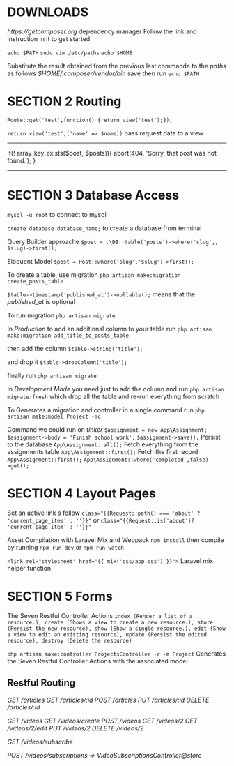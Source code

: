 # DOWNLOADS

_https://getcomposer.org_ dependency manager
Follow the link and instruction in it to get started

`echo $PATH`
`sudo vim /etc/paths`
`echo $HOME`

Substitute the result obtained from the previous last commande to the _paths_ as follows _\$HOME/.composer/vendor/bin_ save then run `echo $PATH`

# SECTION 2 Routing

`Route::get('test',function() {return view('test');});`

`return view('test',['name' => $name])` pass request data to a view

---

if(! array_key_exists($post, $posts)){
abort(404, 'Sorry, that post was not found.');
}

---

# SECTION 3 Database Access

`mysql -u root` to connect to mysql

`create database database_name;` to create a database from terminal

Query Builder approache `$post = .\DB::table('posts')->where('slug',, $slug)->first();`

Eloquent Model `$post = Post::where('slug','$slug')->first();`

To create a table, use migration `php artisan make:migration create_posts_table`

`$table->timestamp('published_at')->nullable();` means that the _published_at_ is optional

To run migration `php artisan migrate`

In _Production_ to add an additional column to your table run `php artisan make:migration add_title_to_posts_table`

then add the column `$table->string('title');`

and drop it `$table->dropColumn('title');`

finally run `php artisan migrate`

In _Development Mode_ you need just to add the column and run `php artisan migrate:fresh` which drop all the table and re-run everything from scratch

To Generates a migration and controller in a single command run `php artisan make:model Project -mc`

Command we could run on _tinker_
`$assignment = new App\Assignment;`
`$assignment->body = 'Finish school work';`
`$assignment->save();` Persist to the database
`App\Assignment::all();` Fetch everything from the assignments table
`App\Assignment::first();` Fetch the first record
`App\Assignment::first();`
`App\Assignment::where('completed',false)->get();`

# SECTION 4 Layout Pages

Set an active link s follow `class="{{Request::path() === 'about' ? 'current_page_item' : ''}}"` or `class="{{Request::is('about')? 'current_page_item' : ''}}"`

Asset Compilation with Laravel Mix and Webpack `npm install` then compile by running `npm run dev` or `npm run watch`

`<link rel="stylesheet" href="{{ mix('css/app.css') }}">` Laravel mix helper function

# SECTION 5 Forms

The Seven Restful Controller Actions `index (Render a list of a resource.), create (Shows a view to create a new resource.), store (Persist the new resource), show (Show a single resource.), edit (Show a view to edit an existing resource), update (Persist the edited resource), destroy (Delete the resource)`

`php artisan make:controller ProjectsController -r -m Project` Generates the Seven Restful Controller Actions with the associated model

## Restful Routing

_GET /articles_
_GET /articles/:id_
_POST /articles_
_PUT /articles/:id_
_DELETE /articles/:id_

_GET /videos_
_GET /videos/create_
_POST /videos_
_GET /videos/2_
_GET /videos/2/edit_
_PUT /videos/2_
_DELETE /videos/2_

_GET /videos/subscribe_

_POST /videos/subscriptions => VideoSubscriptionsController@store_
